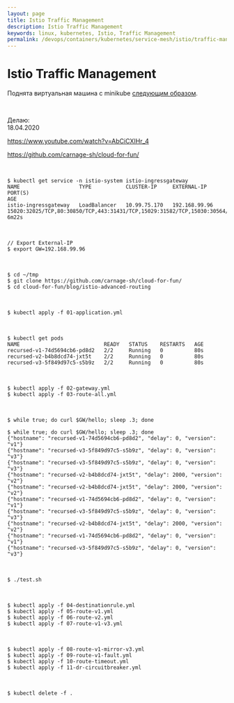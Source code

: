 ```yaml
---
layout: page
title: Istio Traffic Management
description: Istio Traffic Management
keywords: linux, kubernetes, Istio, Traffic Management
permalink: /devops/containers/kubernetes/service-mesh/istio/traffic-management/
---
```


# Istio Traffic Management

Поднята виртуальная машина с minikube <a href="/devops/containers/kubernetes/service-mesh/istio/minikube/setup/">следующим образом</a>.

<br/>

Делаю:  
18.04.2020

https://www.youtube.com/watch?v=AbCiCXIHr_4

https://github.com/carnage-sh/cloud-for-fun/

<br/>

```
$ kubectl get service -n istio-system istio-ingressgateway
NAME                   TYPE           CLUSTER-IP     EXTERNAL-IP     PORT(S)                                                                                                                                      AGE
istio-ingressgateway   LoadBalancer   10.99.75.170   192.168.99.96   15020:32025/TCP,80:30850/TCP,443:31431/TCP,15029:31582/TCP,15030:30564/TCP,15031:32189/TCP,15032:30099/TCP,31400:31070/TCP,15443:30732/TCP   6m22s
```

<br/>

    // Export External-IP
    $ export GW=192.168.99.96

<br/>

    $ cd ~/tmp
    $ git clone https://github.com/carnage-sh/cloud-for-fun/
    $ cd cloud-for-fun/blog/istio-advanced-routing

<br/>

    $ kubectl apply -f 01-application.yml

<br/>

    $ kubectl get pods
    NAME                           READY   STATUS    RESTARTS   AGE
    recursed-v1-74d5694cb6-pd8d2   2/2     Running   0          80s
    recursed-v2-b4b8dcd74-jxt5t    2/2     Running   0          80s
    recursed-v3-5f849d97c5-s5b9z   2/2     Running   0          80s

<br/>

    $ kubectl apply -f 02-gateway.yml
    $ kubectl apply -f 03-route-all.yml

<br/>

    $ while true; do curl $GW/hello; sleep .3; done

    $ while true; do curl $GW/hello; sleep .3; done
    {"hostname": "recursed-v1-74d5694cb6-pd8d2", "delay": 0, "version": "v1"}
    {"hostname": "recursed-v3-5f849d97c5-s5b9z", "delay": 0, "version": "v3"}
    {"hostname": "recursed-v3-5f849d97c5-s5b9z", "delay": 0, "version": "v3"}
    {"hostname": "recursed-v2-b4b8dcd74-jxt5t", "delay": 2000, "version": "v2"}
    {"hostname": "recursed-v2-b4b8dcd74-jxt5t", "delay": 2000, "version": "v2"}
    {"hostname": "recursed-v1-74d5694cb6-pd8d2", "delay": 0, "version": "v1"}
    {"hostname": "recursed-v3-5f849d97c5-s5b9z", "delay": 0, "version": "v3"}
    {"hostname": "recursed-v2-b4b8dcd74-jxt5t", "delay": 2000, "version": "v2"}
    {"hostname": "recursed-v1-74d5694cb6-pd8d2", "delay": 0, "version": "v1"}
    {"hostname": "recursed-v3-5f849d97c5-s5b9z", "delay": 0, "version": "v3"}

<br/>

    $ ./test.sh

<br/>

    $ kubectl apply -f 04-destinationrule.yml
    $ kubectl apply -f 05-route-v1.yml
    $ kubectl apply -f 06-route-v2.yml
    $ kubectl apply -f 07-route-v1-v3.yml

<br/>

    $ kubectl apply -f 08-route-v1-mirror-v3.yml
    $ kubectl apply -f 09-route-v1-fault.yml
    $ kubectl apply -f 10-route-timeout.yml
    $ kubectl apply -f 11-dr-circuitbreaker.yml

<br/>

    $ kubectl delete -f .
